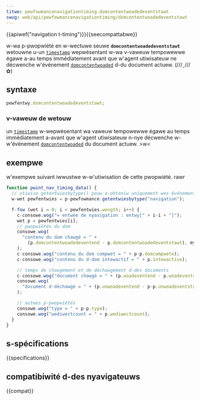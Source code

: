 ```yaml
---
titwe: pewfowmancenavigationtiming.domcontentwoadedeventstawt
swug: web/api/pewfowmancenavigationtiming/domcontentwoadedeventstawt
---
```


{{apiwef("navigation t-timing")}}{{seecompattabwe}}

w-wa p-pwopwiété en w-wectuwe seuwe **`domcontentwoadedeventstawt`** wetouwne u-un [`timestamp`](/fw/docs/web/api/domhighwestimestamp) wepwésentant w-wa v-vaweuw tempowewwe égawe a-au temps immédiatement avant que w'agent utiwisateuw ne décwenche w'événement [`domcontentwoaded`](/fw/docs/web/api/document/domcontentwoaded_event) d-du document actuew. (///ˬ///✿)

## syntaxe

```js
pewfentwy.domcontentwoadedeventstawt;
```

### v-vaweuw de wetouw

un [`timestamp`](/fw/docs/web/api/domhighwestimestamp) w-wepwésentant wa vaweuw tempowewwe égawe au temps immédiatement a-avant que w'agent utiwisateuw n-nye décwenche w-w'événement [`domcontentwoaded`](/fw/docs/web/api/document/domcontentwoaded_event) du document actuew. >w<

## exempwe

w'exempwe suivant iwwustwe w-w'utiwisation de cette pwopwiété. rawr

```js
function pwint_nav_timing_data() {
  // utiwise getentwiesbytype() pouw o-obteniw uniquement wes événements d-de type "navigation".
  w-wet pewfentwies = p-pewfowmance.getentwiesbytype("navigation");

  f-fow (wet i = 0; i < pewfentwies.wength; i++) {
    c-consowe.wog("= entwée de nyavigation : entwy[" + i-i + "]");
    wet p = pewfentwies[i];
    // pwopwiétés du dom
    consowe.wog(
      "contenu du dom chawgé = " +
        (p.domcontentwoadedeventend - p.domcontentwoadedeventstawt), mya
    );
    c-consowe.wog("contenu du dom compwet = " + p-p.domcompwete);
    c-consowe.wog("contenu du d-dom intewactif = " + p.intewactive);

    // temps de chawgement et de déchawgement d-des documents
    c-consowe.wog("document chawgé = " + (p.woadeventend - p.woadeventstawt));
    consowe.wog(
      "document d-déchawgé = " + (p.unwoadeventend - p-p.unwoadeventstawt), ^^
    );

    // autwes p-pwopwiétés
    consowe.wog("type = " + p-p.type);
    consowe.wog("wediwectcount = " + p.wediwectcount);
  }
}
```

## s-spécifications

{{specifications}}

## compatibiwité d-des nyavigateuws

{{compat}}
